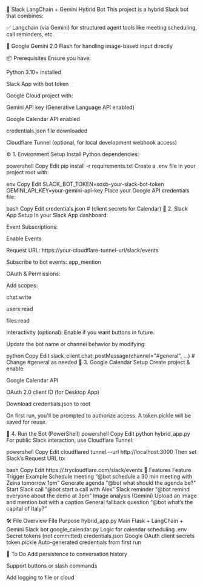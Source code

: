 🤖 Slack LangChain + Gemini Hybrid Bot
This project is a hybrid Slack bot that combines:

✅ Langchain (via Gemini) for structured agent tools like meeting scheduling, call reminders, etc.

🧠 Google Gemini 2.0 Flash for handling image-based input directly

📦 Prerequisites
Ensure you have:

Python 3.10+ installed

Slack App with bot token

Google Cloud project with:

Gemini API key (Generative Language API enabled)

Google Calendar API enabled

credentials.json file downloaded

Cloudflare Tunnel (optional, for local development webhook access)

⚙️ 1. Environment Setup
Install Python dependencies:

powershell
Copy
Edit
pip install -r requirements.txt
Create a .env file in your project root with:

env
Copy
Edit
SLACK_BOT_TOKEN=xoxb-your-slack-bot-token
GEMINI_API_KEY=your-gemini-api-key
Place your Google API credentials file:

bash
Copy
Edit
credentials.json  # (client secrets for Calendar)
🧠 2. Slack App Setup
In your Slack App dashboard:

Event Subscriptions:

Enable Events

Request URL: https://your-cloudflare-tunnel-url/slack/events

Subscribe to bot events: app_mention

OAuth & Permissions:

Add scopes:

chat:write

users:read

files:read

Interactivity (optional): Enable if you want buttons in future.

Update the bot name or channel behavior by modifying:

python
Copy
Edit
slack_client.chat_postMessage(channel="#general", ...)  # Change #general as needed
📅 3. Google Calendar Setup
Create project & enable:

Google Calendar API

OAuth 2.0 client ID (for Desktop App)

Download credentials.json to root

On first run, you'll be prompted to authorize access. A token.pickle will be saved for reuse.

🚀 4. Run the Bot (PowerShell)
powershell
Copy
Edit
python hybrid_app.py
For public Slack interaction, use Cloudflare Tunnel:

powershell
Copy
Edit
cloudflared tunnel --url http://localhost:3000
Then set Slack’s Request URL to:

bash
Copy
Edit
https://<your-subdomain>.trycloudflare.com/slack/events
🧪 Features
Feature	Trigger Example
Schedule meeting	“@bot schedule a 30 min meeting with Zeina tomorrow 1pm”
Generate agenda	“@bot what should the agenda be?”
Start Slack call	“@bot start a call with Alex”
Slack reminder	“@bot remind everyone about the demo at 3pm”
Image analysis (Gemini)	Upload an image and mention bot with a caption
General fallback question	“@bot what’s the capital of Italy?”

🛠️ File Overview
File	Purpose
hybrid_app.py	Main Flask + LangChain + Gemini Slack bot
google_calendar.py	Logic for calendar scheduling
.env	Secret tokens (not committed)
credentials.json	Google OAuth client secrets
token.pickle	Auto-generated credentials from first run

🧹 To Do
 Add persistence to conversation history

 Support buttons or slash commands

 Add logging to file or cloud

